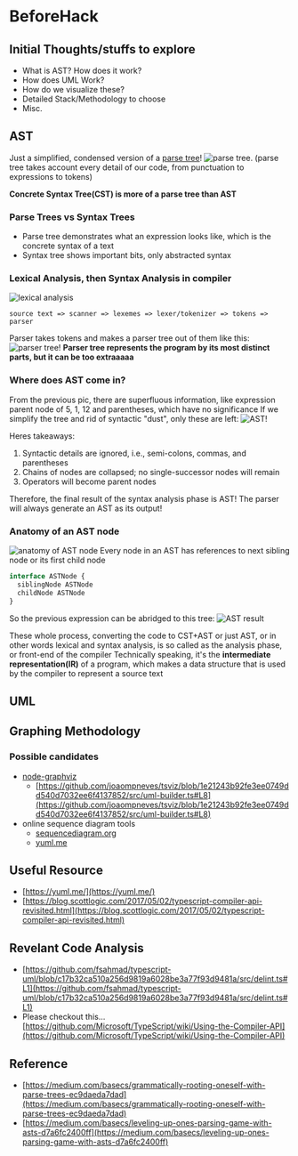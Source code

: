 # BeforeHack
## Initial Thoughts/stuffs to explore
- What is AST? How does it work?
- How does UML Work?
- How do we visualize these?
- Detailed Stack/Methodology to choose
- Misc.
## AST
Just a simplified, condensed version of a [parse tree](https://t1.daumcdn.net/cfile/tistory/2468CD39516B9E2B30)!
![parse tree](https://t1.daumcdn.net/cfile/tistory/2468CD39516B9E2B30).
(parse tree takes account every detail of our code, from punctuation to expressions to tokens)

**Concrete Syntax Tree(CST) is more of a parse tree than AST**

### Parse Trees vs Syntax Trees
- Parse tree demonstrates what an expression looks like, which is the concrete syntax of a text
- Syntax tree shows important bits, only abstracted syntax

### Lexical Analysis, then Syntax Analysis in compiler
![lexical analysis](https://cdn-images-1.medium.com/max/900/1*2WYz6w470aMymWzmQKYLHQ.jpeg)
```text
source text => scanner => lexemes => lexer/tokenizer => tokens => parser
```
Parser takes tokens and makes a parser tree out of them like this:
![parser tree!](https://cdn-images-1.medium.com/max/1200/1*hy0NjQ4pe44ysbU_eKFaXg.jpeg)
**Parser tree represents the program by its most distinct parts, but it can be too extraaaaa**

### Where does AST come in?

From the previous pic, there are superfluous information, like expression parent node of 5, 1, 12 and parentheses, which have no significance
If we simplify the tree and rid of syntactic "dust", only these are left:
![AST!](https://cdn-images-1.medium.com/max/1200/1*T0Zo8ZLDDm0m0fSmmkj7wA.jpeg)

Heres takeaways:
1. Syntactic details are ignored, i.e., semi-colons, commas, and parentheses
2. Chains of nodes are collapsed; no single-successor nodes will remain
3. Operators will become parent nodes

Therefore, the final result of the syntax analysis phase is AST! The parser will always generate an AST as its output!

### Anatomy of an AST node

![anatomy of AST node](https://cdn-images-1.medium.com/max/1200/1*NO_p9739sX6Tf-ESRkSKaw.jpeg)
Every node in an AST has references to next sibling node or its first child node

```typescript
interface ASTNode {
  siblingNode ASTNode
  childNode ASTNode
}
```
So the previous expression can be abridged to this tree:
![AST result](https://cdn-images-1.medium.com/max/1200/1*0n73V3Ld0e-nTmZKGw3OpQ.jpeg)

These whole process, converting the code to CST+AST or just AST, or in other words lexical and syntax analysis, is so called as the analysis phase, or front-end of the compiler
Technically speaking, it's the **intermediate representation(IR)** of a program, which makes a data structure that is used by the compiler to represent a source text

## UML

## Graphing Methodology
### Possible candidates
- [node-graphviz](https://github.com/glejeune/node-graphviz)
  - [https://github.com/joaompneves/tsviz/blob/1e21243b92fe3ee0749dd540d7032ee6f4137852/src/uml-builder.ts#L8](https://github.com/joaompneves/tsviz/blob/1e21243b92fe3ee0749dd540d7032ee6f4137852/src/uml-builder.ts#L8)
- online sequence diagram tools
  - [sequencediagram.org]()
  - [yuml.me](https://yuml.me/)

## Useful Resource
- [https://yuml.me/](https://yuml.me/)
- [https://blog.scottlogic.com/2017/05/02/typescript-compiler-api-revisited.html](https://blog.scottlogic.com/2017/05/02/typescript-compiler-api-revisited.html)

## Revelant Code Analysis
- [https://github.com/fsahmad/typescript-uml/blob/c17b32ca510a256d9819a6028be3a77f93d9481a/src/delint.ts#L1](https://github.com/fsahmad/typescript-uml/blob/c17b32ca510a256d9819a6028be3a77f93d9481a/src/delint.ts#L1)
- Please checkout this... [https://github.com/Microsoft/TypeScript/wiki/Using-the-Compiler-API](https://github.com/Microsoft/TypeScript/wiki/Using-the-Compiler-API)

## Reference

- [https://medium.com/basecs/grammatically-rooting-oneself-with-parse-trees-ec9daeda7dad](https://medium.com/basecs/grammatically-rooting-oneself-with-parse-trees-ec9daeda7dad)
- [https://medium.com/basecs/leveling-up-ones-parsing-game-with-asts-d7a6fc2400ff](https://medium.com/basecs/leveling-up-ones-parsing-game-with-asts-d7a6fc2400ff)
